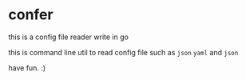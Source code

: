 # confer
this is a config file reader write in go 

this is command line util to read config file such as `json` `yaml` and `json`

have fun. :)
